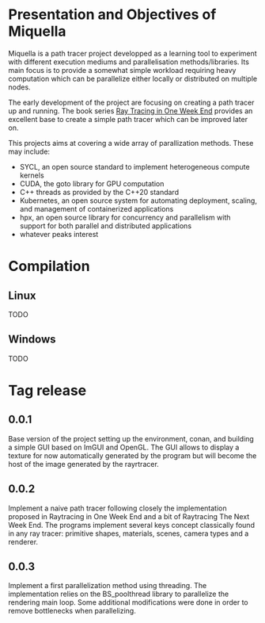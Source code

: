 # Presentation and Objectives of Miquella

Miquella is a path tracer project developped as a learning tool to experiment with different execution mediums 
and parallelisation methods/libraries. Its main focus is to provide a somewhat simple workload requiring heavy 
computation which can be parallelize either locally or distributed on multiple nodes. 

The early development of the project are focusing on creating a path tracer up and running. The book series [Ray Tracing in One Week End](https://github.com/RayTracing/raytracing.github.io)
provides an excellent base to create a simple path tracer which can be improved later on.

This projects aims at covering a wide array of parallization methods. These may include:
* SYCL, an open source standard to implement heterogeneous compute kernels
* CUDA, the goto library for GPU computation
* C++ threads as provided by the C++20 standard
* Kubernetes, an open source system for automating deployment, scaling, and management of containerized applications
* hpx, an open source library for concurrency and parallelism with support for both parallel and distributed applications
* whatever peaks interest 


# Compilation

## Linux

TODO

## Windows 

TODO

# Tag release

## 0.0.1

Base version of the project setting up the environment, conan, and building a simple GUI based on ImGUI and OpenGL. 
The GUI allows to display a texture for now automatically generated by the program but will become the host of the image 
generated by the rayrtracer.

## 0.0.2

Implement a naive path tracer following closely the implementation proposed in Raytracing in One Week End and a bit of 
Raytracing The Next Week End. The programs implement several keys concept classically found in any ray tracer: primitive shapes,
materials, scenes, camera types and a renderer. 

## 0.0.3

Implement a first parallelization method using threading. The implementation relies on the BS_poolthread library to parallelize 
the rendering main loop. Some additional modifications were done in order to remove bottlenecks when parallelizing.  
